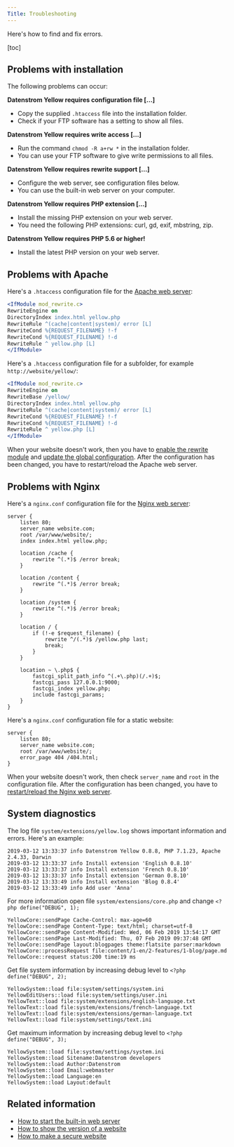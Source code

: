 ```yaml
---
Title: Troubleshooting
---
```

Here's how to find and fix errors.

[toc]

## Problems with installation

The following problems can occur:

**Datenstrom Yellow requires configuration file […]**

* Copy the supplied `.htaccess` file into the installation folder.
* Check if your FTP software has a setting to show all files.

**Datenstrom Yellow requires write access […]**

* Run the command `chmod -R a+rw *` in the installation folder. 
* You can use your FTP software to give write permissions to all files.

**Datenstrom Yellow requires rewrite support […]**

* Configure the web server, see configuration files below.
* You can use the built-in web server on your computer.

**Datenstrom Yellow requires PHP extension […]**

* Install the missing PHP extension on your web server.
* You need the following PHP extensions: curl, gd, exif, mbstring, zip.

**Datenstrom Yellow requires PHP 5.6 or higher!**

* Install the latest PHP version on your web server.

## Problems with Apache

Here's a `.htaccess` configuration file for the [Apache web server](https://httpd.apache.org):

```apache
<IfModule mod_rewrite.c>
RewriteEngine on
DirectoryIndex index.html yellow.php
RewriteRule ^(cache|content|system)/ error [L]
RewriteCond %{REQUEST_FILENAME} !-f
RewriteCond %{REQUEST_FILENAME} !-d
RewriteRule ^ yellow.php [L]
</IfModule>
```

Here's a `.htaccess` configuration file for a subfolder, for example `http://website/yellow/`:

```apache
<IfModule mod_rewrite.c>
RewriteEngine on
RewriteBase /yellow/
DirectoryIndex index.html yellow.php
RewriteRule ^(cache|content|system)/ error [L]
RewriteCond %{REQUEST_FILENAME} !-f
RewriteCond %{REQUEST_FILENAME} !-d
RewriteRule ^ yellow.php [L]
</IfModule>
```

When your website doesn't work, then you have to [enable the rewrite module](https://stackoverflow.com/questions/869092/how-to-enable-mod-rewrite-for-apache-2-2) and [update the global configuration](https://stackoverflow.com/questions/18740419/how-to-set-allowoverride-all). After the configuration has been changed, you have to restart/reload the Apache web server.

## Problems with Nginx

Here's a `nginx.conf` configuration file for the [Nginx web server](https://nginx.org/):

```nginx
server {
    listen 80;
    server_name website.com;
    root /var/www/website/;
    index index.html yellow.php;

    location /cache {
        rewrite ^(.*)$ /error break;
    }

    location /content {
        rewrite ^(.*)$ /error break;
    }

    location /system {
        rewrite ^(.*)$ /error break;
    }

    location / {
        if (!-e $request_filename) {
            rewrite ^/(.*)$ /yellow.php last;
            break;
        }
    }

    location ~ \.php$ {
        fastcgi_split_path_info ^(.+\.php)(/.+)$;
        fastcgi_pass 127.0.0.1:9000;
        fastcgi_index yellow.php;
        include fastcgi_params;
    }
}
```

Here's a `nginx.conf` configuration file for a static website:

```nginx
server {
    listen 80;
    server_name website.com;
    root /var/www/website/;
    error_page 404 /404.html;
}
```

When your website doesn't work, then check `server_name` and `root` in the configuration file. After the configuration has been changed, you have to [restart/reload the Nginx web server](https://stackoverflow.com/questions/21292533/reload-nginx-configuration).

## System diagnostics

The log file `system/extensions/yellow.log` shows important information and errors. Here's an example:

```
2019-03-12 13:33:37 info Datenstrom Yellow 0.8.8, PHP 7.1.23, Apache 2.4.33, Darwin
2019-03-12 13:33:37 info Install extension 'English 0.8.10'
2019-03-12 13:33:37 info Install extension 'French 0.8.10'
2019-03-12 13:33:37 info Install extension 'German 0.8.10'
2019-03-12 13:33:49 info Install extension 'Blog 0.8.4'
2019-03-12 13:33:49 info Add user 'Anna'
```

For more information open file `system/extensions/core.php` and change `<?php define("DEBUG", 1);`

```
YellowCore::sendPage Cache-Control: max-age=60
YellowCore::sendPage Content-Type: text/html; charset=utf-8
YellowCore::sendPage Content-Modified: Wed, 06 Feb 2019 13:54:17 GMT
YellowCore::sendPage Last-Modified: Thu, 07 Feb 2019 09:37:48 GMT
YellowCore::sendPage layout:blogpages theme:flatsite parser:markdown
YellowCore::processRequest file:content/1-en/2-features/1-blog/page.md
YellowCore::request status:200 time:19 ms
```

Get file system information by increasing debug level to `<?php define("DEBUG", 2);`
```
YellowSystem::load file:system/settings/system.ini
YellowEditUsers::load file:system/settings/user.ini
YellowText::load file:system/extensions/english-language.txt
YellowText::load file:system/extensions/french-language.txt
YellowText::load file:system/extensions/german-language.txt
YellowText::load file:system/settings/text.ini
```

Get maximum information by increasing debug level to `<?php define("DEBUG", 3);`
```
YellowSystem::load file:system/settings/system.ini
YellowSystem::load Sitename:Datenstrom developers
YellowSystem::load Author:Datenstrom
YellowSystem::load Email:webmaster
YellowSystem::load Language:en
YellowSystem::load Layout:default
```

## Related information

* [How to start the built-in web server](https://github.com/datenstrom/yellow-extensions/tree/master/features/command)
* [How to show the version of a website](https://github.com/datenstrom/yellow-extensions/tree/master/features/update)
* [How to make a secure website](https://github.com/datenstrom/yellow-extensions/tree/master/features/core)
